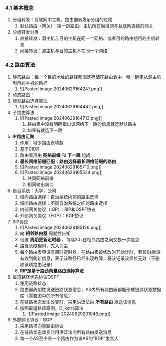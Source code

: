 ### 4.1 基本概念
1. 分组转发：互联网中主机、路由器转发ip分组的过程
	1. 默认路由（网关）：第一跳路由、主机所在局域网与互联网连接的网关
2. 分组转发分类：
	1. 直接转发：源主机与目的主机在同一个网络、或者目的路由想目的主机转发
	2. 间接转发：源主机与目的主机不在同一个网络
### 4.2 路由算法
1. 静态路由：每一个目的地址的路径都固定存储在路由表中，唯一确定从源主机到目的主机的路径
	1. ![[Pasted image 20240629164247.png]]
2. 动态路由：
3. 标准路由选择算法
	1. ![[Pasted image 20240629164442.png]]
4. 子路由算法
	1. ![[Pasted image 20240629164713.png]]
		1. 路由表中没有明确指出该网络下一跳的信息就选默认路由
		2. 如果有就选下一跳
5. __IP路由汇聚__
	1. 作用：减少路由表项数
	2. 基于CIDR
	3. 路由表项由 __网络前缀__ 和 __下一跳__ 组成
	4. __最长网络前缀匹配：路由选择最长网络前缀的路由__
	5. ![[Pasted image 20240629165710.png]]
	6. ![[Pasted image 20240629165534.png]]
		1. 共同网络前缀
		2. 相同输出端口
6. 自治系统：大学，公司
	1. 域内路由选择：自治系统内部的路由选择
	2. 域间路由选择：不同自治系统之间的路由选择
	3. 内部网关协议（IGP）：RIP和OSPF协议
	4. 外部网关协议（EGP）：BGP协议
7. RIP协议
	1. ![[Pasted image 20240629195126.png]]
	2. 向 __相邻路由器__ 周期性告知
	3. 设置 __周期更新定时器__ ，每隔30s在相邻路由之间交换一次信息
	4. 路径长度相同，先入为主
	5. 每个路由表项设有超时定时器，在路由表被修改时开始计时，若180s后没有收到刷新信息，表示该路径已经出现故障，将该记录设置位无效（不删除该项路由记录）
	6.  __RIP是基于路劲向量路由选择算法__
8. 最短路径优先协议OSPF
	1. 使用链路状态
	2. 路由器周期性发送链路状态信息，AS内所有路由器都能形成链路状态数据库（需要图中的所有信息）
	3. 在链路状态发生改变时，采用洪泛法向 __所有路由__ 发送该消息
	4. 按照最短路径原则。Dijkstra算法
		1. ![[Pasted image 20240629201046.png]]
9. 外部网关协议：BGP
	1. 采用路径向量路由协议
	2. 在链路状态改变时用洪泛法向所有路由发送消息
	3. 每一个AS至少有一个路由作为该AS的”BGP“发言人